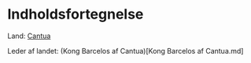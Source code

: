 # Indholdsfortegnelse

Land: [Cantua](https://github.com/MatiasTvorup/LokesNextBigCampaign/blob/main/The_Big_Campaign_TM/Prep/Cantua.md)

Leder af landet: (Kong Barcelos af Cantua)[Kong Barcelos af Cantua.md]
